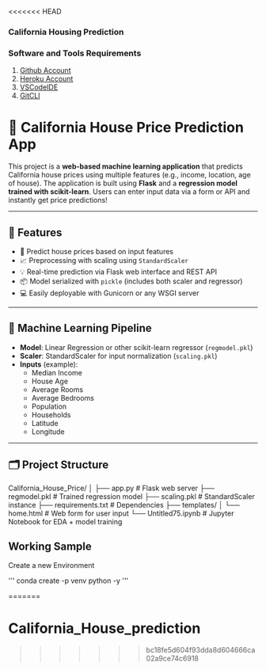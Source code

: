 <<<<<<< HEAD
### California Housing Prediction

### Software and Tools Requirements


1. [Github Account](https://github.com)
2. [Heroku Account](https://heraku.com)
3. [VSCodeIDE](https://code.visualstudio.com/)
4. [GitCLI](https://git-scm.com/book/en/v2/Getting-Started-The-Command-Line)


# 🏡 California House Price Prediction App

This project is a **web-based machine learning application** that predicts California house prices using multiple features (e.g., income, location, age of house). The application is built using **Flask** and a **regression model trained with scikit-learn**. Users can enter input data via a form or API and instantly get price predictions!

---

## 🚀 Features

- 🔮 Predict house prices based on input features
- 📈 Preprocessing with scaling using `StandardScaler`
- 💡 Real-time prediction via Flask web interface and REST API
- 📦 Model serialized with `pickle` (includes both scaler and regressor)
- 💻 Easily deployable with Gunicorn or any WSGI server

---

## 🧠 Machine Learning Pipeline

- **Model**: Linear Regression or other scikit-learn regressor (`regmodel.pkl`)
- **Scaler**: StandardScaler for input normalization (`scaling.pkl`)
- **Inputs** (example):
  - Median Income
  - House Age
  - Average Rooms
  - Average Bedrooms
  - Population
  - Households
  - Latitude
  - Longitude

---

## 🗂 Project Structure

California_House_Price/
│
├── app.py                 # Flask web server
├── regmodel.pkl           # Trained regression model
├── scaling.pkl            # StandardScaler instance
├── requirements.txt       # Dependencies
├── templates/
│   └── home.html          # Web form for user input
└── Untitled75.ipynb       # Jupyter Notebook for EDA + model training

## Working Sample



Create a new Environment

'''
    conda create -p venv python -y
'''

=======
# California_House_prediction
>>>>>>> bc18fe5d604f93dda8d604666ca02a9ce74c6918

